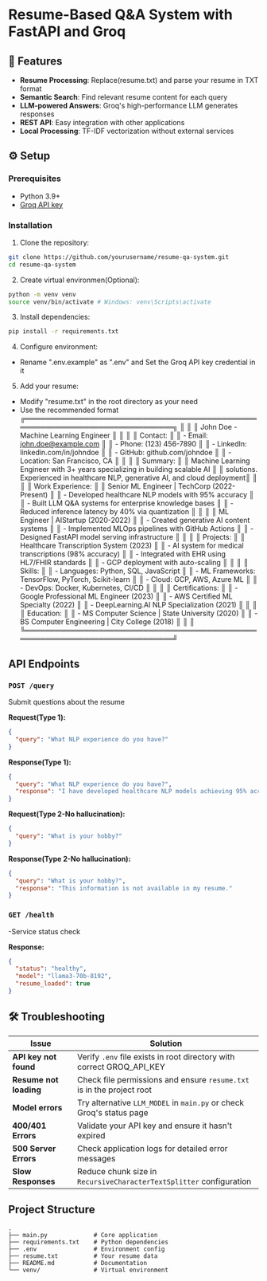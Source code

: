 # Resume-Based Q&A System with FastAPI and Groq

## 🚀 Features

- **Resume Processing**: Replace(resume.txt) and parse your resume in TXT format
- **Semantic Search**: Find relevant resume content for each query
- **LLM-powered Answers**: Groq's high-performance LLM generates responses
- **REST API**: Easy integration with other applications
- **Local Processing**: TF-IDF vectorization without external services

## ⚙️ Setup

### Prerequisites

- Python 3.9+
- [Groq API key](https://console.groq.com/home)

### Installation

1. Clone the repository:

```bash
git clone https://github.com/yourusername/resume-qa-system.git
cd resume-qa-system
```

2. Create virtual environmen(Optional):

```bash
python -m venv venv
source venv/bin/activate # Windows: venv\Scripts\activate
```

3. Install dependencies:

```bash
pip install -r requirements.txt
```

4. Configure environment:

- Rename ".env.example" as ".env" and Set the Groq API key credential in it

5. Add your resume:

- Modify "resume.txt" in the root directory as your need
- Use the recommended format
  ╔══════════════════════════════════════════════════════════════════════════════╗
  ║ ║
  ║ John Doe - Machine Learning Engineer ║
  ║ ║
  ║ Contact: ║
  ║ - Email: john.doe@example.com ║
  ║ - Phone: (123) 456-7890 ║
  ║ - LinkedIn: linkedin.com/in/johndoe ║
  ║ - GitHub: github.com/johndoe ║
  ║ - Location: San Francisco, CA ║
  ║ ║
  ║ Summary: ║
  ║ Machine Learning Engineer with 3+ years specializing in building scalable AI ║
  ║ solutions. Experienced in healthcare NLP, generative AI, and cloud deployment║
  ║ ║
  ║ Work Experience: ║
  ║ Senior ML Engineer | TechCorp (2022-Present) ║
  ║ - Developed healthcare NLP models with 95% accuracy ║
  ║ - Built LLM Q&A systems for enterprise knowledge bases ║
  ║ - Reduced inference latency by 40% via quantization ║
  ║ ║
  ║ ML Engineer | AIStartup (2020-2022) ║
  ║ - Created generative AI content systems ║
  ║ - Implemented MLOps pipelines with GitHub Actions ║
  ║ - Designed FastAPI model serving infrastructure ║
  ║ ║
  ║ Projects: ║
  ║ Healthcare Transcription System (2023) ║
  ║ - AI system for medical transcriptions (98% accuracy) ║
  ║ - Integrated with EHR using HL7/FHIR standards ║
  ║ - GCP deployment with auto-scaling ║
  ║ ║
  ║ Skills: ║
  ║ - Languages: Python, SQL, JavaScript ║
  ║ - ML Frameworks: TensorFlow, PyTorch, Scikit-learn ║
  ║ - Cloud: GCP, AWS, Azure ML ║
  ║ - DevOps: Docker, Kubernetes, CI/CD ║
  ║ ║
  ║ Certifications: ║
  ║ - Google Professional ML Engineer (2023) ║
  ║ - AWS Certified ML Specialty (2022) ║
  ║ - DeepLearning.AI NLP Specialization (2021) ║
  ║ ║
  ║ Education: ║
  ║ - MS Computer Science | State University (2020) ║
  ║ - BS Computer Engineering | City College (2018) ║
  ║ ║
  ╚══════════════════════════════════════════════════════════════════════════════╝

## API Endpoints

### `POST /query`

Submit questions about the resume

**Request(Type 1):**

```json
{
  "query": "What NLP experience do you have?"
}
```

**Response(Type 1):**

```json
{
  "query": "What NLP experience do you have?",
  "response": "I have developed healthcare NLP models achieving 95% accuracy..."
}
```

**Request(Type 2-No hallucination):**

```json
{
  "query": "What is your hobby?"
}
```

**Response(Type 2-No hallucination):**

```json
{
  "query": "What is your hobby?",
  "response": "This information is not available in my resume."
}
```

### `GET /health`

-Service status check

**Response:**

```json
{
  "status": "healthy",
  "model": "llama3-70b-8192",
  "resume_loaded": true
}
```

## 🛠️ Troubleshooting

| Issue                  | Solution                                                              |
| ---------------------- | --------------------------------------------------------------------- |
| **API key not found**  | Verify `.env` file exists in root directory with correct GROQ_API_KEY |
| **Resume not loading** | Check file permissions and ensure `resume.txt` is in the project root |
| **Model errors**       | Try alternative `LLM_MODEL` in `main.py` or check Groq's status page  |
| **400/401 Errors**     | Validate your API key and ensure it hasn't expired                    |
| **500 Server Errors**  | Check application logs for detailed error messages                    |
| **Slow Responses**     | Reduce chunk size in `RecursiveCharacterTextSplitter` configuration   |

## Project Structure

```text
.
├── main.py             # Core application
├── requirements.txt    # Python dependencies
├── .env                # Environment config
├── resume.txt          # Your resume data
├── README.md           # Documentation
└── venv/               # Virtual environment
```
